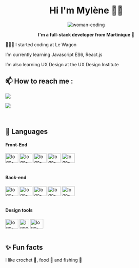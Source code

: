 <h1 align="center"> Hi I'm Mylène 👋🏽 </h1>

<div align="center">
<img alt="woman-coding" src="https://user-images.githubusercontent.com/85175068/158241088-2246cbb5-d7c4-4afa-9f04-5120b2db5db9.gif">
</div>
 

<p align="center"> <strong> I'm a full-stack developer from Martinique 🌺</strong><p>

👩🏾‍💻 I started coding at Le Wagon

   I’m currently learning Javascript ES6, React.js

   I’m also learning UX Design at the UX Design Institute

## 📫 How to reach me : 
<div style="display: inline_block">
<a href="mailto:mylene.desroses@gmail.com"> <img src="https://img.shields.io/badge/Gmail-D14836?style=for-the-badge&logo=gmail&logoColor=white" target="_blank"></a>

<a href="https://www.linkedin.com/in/mylene-desroses/" target="_blank"><img src="https://img.shields.io/badge/LinkedIn-0077B5?style=for-the-badge&logo=linkedin&logoColor=white" target="_blank"></a>
 </div><br>

## 💬 Languages 

<h4> Front-End </h4> 
<div style="display: inline_block">
  <img align="center" alt="logo-html" height="30" width="40" src="https://user-images.githubusercontent.com/85175068/158226266-203f7bcc-507d-4031-8320-cfee593726b4.svg">
  <img align="center" alt="logo-css" height="30" width="40" src="https://user-images.githubusercontent.com/85175068/158232875-27ac1528-4f5d-492b-ba8e-45dbe2ec9fb3.svg">
  <img align="center" alt="logo-saas" height="30" width="40" src="https://user-images.githubusercontent.com/85175068/158232949-61c32c37-211b-4e4a-a2d5-cd7b99135f3c.svg">
  <img align="center" alt="logo-javascript" height="30" width="40" src="https://user-images.githubusercontent.com/85175068/158233181-79a5ab9e-ec10-4a8a-beee-baa55d1c0292.svg">
  <img align="center" alt="logo-bootstrap" height="30" width="40" src="https://user-images.githubusercontent.com/85175068/158233273-8205871c-8c07-4f06-8114-6b6cc7bb4636.svg">
  </div><br>
  
  <h4> Back-end </h4> 
  
 <div style="display: inline_block">
  <img align="center" alt="logo-ruby" height="30" width="40" src="https://user-images.githubusercontent.com/85175068/158233563-1901f0cc-0c3b-4394-9f49-1383a69a5236.svg">
  <img align="center" alt="logo-rails" height="30" width="40" src="https://user-images.githubusercontent.com/85175068/158233570-eb612fd1-d820-4016-8fd9-246e7a69a2ef.svg">
  <img align="center" alt="logo-jquery" height="30" width="40" src="https://user-images.githubusercontent.com/85175068/158233572-279b7688-d1e5-4a14-89f7-8a8dfdf0c664.svg">
  <img align="center" alt="logo-heroku" height="30" width="40" src="https://user-images.githubusercontent.com/85175068/158233569-29e52998-8ddd-46cb-af26-e58cb95bc76c.svg">
  <img align="center" alt="logo-postgresql" height="30" width="40" src="https://user-images.githubusercontent.com/85175068/158233568-e7a1725a-4576-43cb-b5ae-e68ad34b8a14.svg">
  </div><br>

<h4> Design tools </h4> 
<div style="display: inline_block">
  <img align="center" alt="logo-figma" height="30" width="40" src="https://user-images.githubusercontent.com/85175068/158234189-3424a98a-8b49-4e04-a3ad-300130ba884c.svg">
  <img align="center" alt="logo-illustrator" height="30" width="30" src="https://user-images.githubusercontent.com/85175068/158234785-c47f1523-db34-435a-8655-1c4efe6d78bb.svg">
  <img align="center" alt="logo-xd" height="30" width="40" src="https://user-images.githubusercontent.com/85175068/158234476-72f5650a-2a3d-4ac5-b698-bac46f566c0f.svg">
  </div><br>

## ✨ Fun facts
I like crochet 🧶, food 🍕 and fishing 🎣
